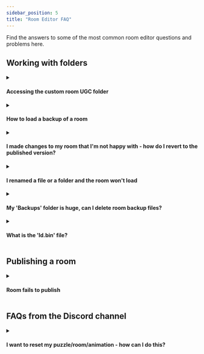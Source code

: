 ```yaml
---
sidebar_position: 5
title: "Room Editor FAQ"
---
```


Find the answers to some of the most common room editor questions and problems here.


## Working with folders

<details><summary> <h4>Accessing the custom room UGC folder</h4></summary> 

All custom rooms are located in their own folders in the UGC folder. There is a button in the Room Editor menu that opens the correct room folder for you.
![UGC Button](./img/UGCButton.png)

Mac users cannot open it this way because the folder is within the hidden "library" folder that you will need to make visible/accessible.

UGC folder path:
```
Windows: %USERPROFILE%\AppData\LocalLow\Pine Studio\Escape Simulator\UGC
Mac: user/Library/Application Support/Pine Studio/Escape Simulator
```

📓 **Note:** The UGC folder contains your custom created rooms and rooms copied from other creators. Rooms you subscribed to are located in another folder.

</details>

<details><summary><h4>How to load a backup of a room</h4></summary> 

1. Open the room UGC folder where the 'Room.room' file is located
2. Rename the 'Room.room' file
3. Open the 'Backups' folder
4. Choose a backup file you want to revert to (probably the one created most recently)
5. Copy and paste the chosen backup file to the place where the 'Room.room' file was
6. Backup files have a different extension, e.g. 'Room.roombk1auto', rename the new backup file to 'Room.room'

Now you can restart the game and load the room in the Room Editor. If the room doesn't appear in the list 'Your Rooms' check the new file extension name again.

⚠️ **Important**: To load the room the file needs to be called exactly 'Room.room'

⚠️ **Important**: Be careful when deleting files, you could lose your room if you delete the wrong files.

</details>

<details><summary><h4>I made changes to my room that I'm not happy with - how do I revert to the published version?</h4></summary> 

Thanks Robin for these tips:

1. Subscribe to the previous version of your room on Steam
2. Make a copy for yourself from the ES menu (Workshop - Community Rooms - Copy)
3. Work with that copy in ES editor
4. When you want to update on Steam, make sure that you update the ID in the upload window to match the Steam ID (in the URL) so it overwrites that room and doesn't create a new workshop entry.

</details>

<details><summary><h4>I renamed a file or a folder and the room won't load</h4></summary> 

All folders in the **base UGC** folder need to be named 'Room_*number*'. If you renamed the room folder just rename it back to that format, e.g. 'Room_1' or 'Room_22'.

The **room UGC** folder needs to contain these files:
 - 'Room.room'
 - 'Preview.jpg'
 - 'Id.bin' - if you published the room

If you renamed one of these files rename them back to these names and restart the game.

</details>


<details><summary><h4>My 'Backups' folder is huge, can I delete room backup files?</h4></summary> 

A backup file is created every time you press the play button to test the room while in the Room Editor, which can create a lot of files. You can delete any file from the 'Backups' folder you don't need. 

⚠️ **Important**: Deleting all backup files means you can lose your room if your original 'Room.room' file corrupts.

</details>

<details><summary><h4>What is the 'Id.bin' file?</h4></summary> 

The 'Id.bin' file is created when first publishing the room to the Steam workshop and it contains the ID of the Steam workshop item you published the room to. This file is not uploaded to the Steam workshop when publishing the room and only the publisher of the room should have access to it.

⚠️ **Important**: Deleting this file means you won't be able to update the workshop room.

</details>

## Publishing a room

<details><summary> <h4>Room fails to publish</h4></summary> 

1. Make sure you're logged into Steam
2. Make sure Steam servers are up and running
3. Make sure you're on an account that owns the game. Steam blocks uploads to the workshop from accounts that have the game Family shared.
4. Check if there is a 'tempPublish\_Room\_*number*' (e.g. 'tempPublish_Room_3') folder in the folder path below
```
Windows: %USERPROFILE%\AppData\LocalLow\Pine Studio\Escape Simulator\
Mac: user/Library/Application Support/Pine Studio/Escape Simulator/
```
If there is delete it and try uploading the room again.

⚠️ **Important**: Make sure you only delete the folder that starts with 'tempPublish_'.

</details>

## FAQs from the Discord channel

<details><summary> <h4>I want to reset my puzzle/room/animation - how can I do this?</h4></summary> 

There are different ways to approach this, depending on what logic objects you want to use and what you want to achieve. Thanks to Thoroniul and Franch for these answers!

**Reset an animation (e.g. a puzzle based on pressing a series of numbers) once an incorrect combination has been entered:**

_Option 1 - using locks_

1. Set a lock to continuous XOR with a password 1-1, and link to the animation you want
2. Sending a 1 will always move the animation to the 1 state…
3. …and if it’s already in the 1 state it does nothing
4. Sending a 0 will always move the animation to the 0 state…
5. …if it is already in the 0 state it does nothing
   
So you can have a reset empty broadcast 0 to all the animation controlling xor locks you need, and it sets all the animations back to the beginning.

Here is a short MP4 that demonstrates the above: https://cdn.discordapp.com/attachments/898938872740859935/1165583233958826025/stone_pushin.mp4?ex=6559d5fa&is=654760fa&hm=0a4bf718ff474b2571e41616ebb44582696f038fd0210dd46ce0425dd46e255a&

_Option 2 - using triggers_

For any animation, you can keep track of their position and reset any of them that have been activated without any lock logic:
1. For each animation, set up a trigger parented to an empty animation. When the in-room animation triggers, also trigger this other animation which should drag the trigger somewhere.
Do this for every animation in the room and arrange all the triggers in a long line
2. When you want to reset the room animations, drag an object through all the triggers that were animated into a separate position
3. Each of those triggers will reset an animation in the room, ignoring any animations that don't need to be reset
   
Note that you can also do this for objects set to pickable animation...triggering them will put them back in their original position.

**Reset a pickable - i.e. send it back to its starting position:**

You can reset pickables by first expelling them from the user's inventory with activators, then sending the reset signal to the pickable and it will move it back to the starting location. Or as noted in option 2, above, you can also use triggers.

**Reset a draggable animation:**

To make a draggable animation that can be reset to its starting position, do either of the following:

_Option 1 - using a draggable object:_

1. Place a Draggable object, and change it to an animation. Do NOT set this to be a simple pickable or it won't work
2. Connect the animated object to whatever you want to trigger the reset. Save/close your room
3. Go into the Room.room file, find the object, and change "isKinematic" from True to False, and save the file
   
**CAVEAT:** editing the Room.room file is not technically supported, and this new method may have unintended consequences that are not yet discovered.

_Option 2 - using a pickable or static object:_

1. Place a pickable plus use physics, and change it to an animation. Do NOT set this to be a simple pickable or it won't work.
2. Connect the animated object to whatever you want to trigger the reset. Save/close your room.

**For those with a technical bent, here is more detail on how Franch discovered how to reset draggable animations:**

1. It has been known for a while that Pickable animations can be reset to their starting point when you make them an animation and then trigger it, and I remembered that @Robin 🐸 was playing around with mass in Room.room to change objects from Pickables to Draggables a while back. So I wondered if it would be possible to combine the two...

2. I started with a Pickable object, made it an animation, and then set it back to Pickable using the checkbox. Then, I went into the Room.room file and tried changing its mass from 1.0 to 10.0 (I did some earlier testing which confirmed this is the default mass for this object, if you set it to Pickable vs. Draggable). However, this didn't have any apparent in-game effect.
   
4. Next, I observed what changes in the Room.room properties when you change a Pickable object to an animation. You get a bunch of extra animation (switch) properties, but the isKinematic value also changes from False to True (it is set to False for non-animated Pickables and Draggables). So I decided to see what would happen if you change this back to False, but still with the rest of the animation properties set, and with Mass = 10.0.
5. ...and to my surprise, it actually worked! (see video).
   
https://cdn.discordapp.com/attachments/898938872740859935/974875328243724429/2022-05-13_19-39-24.mp4?ex=65582ee6&is=6545b9e6&hm=e501bd413ee4cc8799663a4f9f6038453a263118e7db0bb32fcb9dd2895bb5d8&

**Reset an entire room:**

You should be able to do this using a combination of the above processes. If you still have trouble, ask the experts in the Discord channel!

</details>
